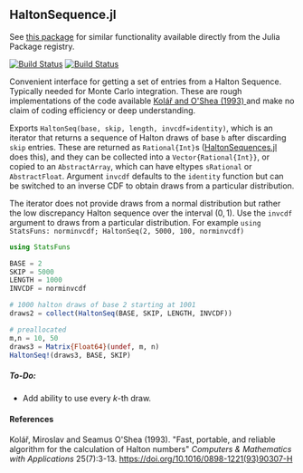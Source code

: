 ## HaltonSequence.jl

See [this package](https://github.com/tobydriscoll/HaltonSequences.jl) for similar functionality available directly from the Julia Package registry.

[![Build Status](https://travis-ci.com/npfrazier/Halton.jl.svg?branch=main)](https://travis-ci.com/npfrazier/Halton.jl)
[![Build Status](https://ci.appveyor.com/api/projects/status/github/npfrazier/Halton.jl?svg=true)](https://ci.appveyor.com/project/npfrazier/Halton-jl)

Convenient interface for getting a set of entries from a Halton Sequence. Typically needed for Monte Carlo integration. These are rough implementations of the code available [Kolář and O'Shea (1993) ](https://doi.org/10.1016/0898-1221(93)90307-H) and make no claim of coding efficiency or deep understanding.

Exports `HaltonSeq(base, skip, length, invcdf=identity)`, which is an iterator that returns a sequence of Halton draws of base `b` after discarding `skip` entries. These are returned as `Rational{Int}`s ([HaltonSequences.jl](https://github.com/tobydriscoll/HaltonSequences.jl) does this), and they can be collected into a `Vector{Rational{Int}}`, or copied to an `AbstractArray`, which can have eltypes `sRational` or `AbstractFloat`. Argument `invcdf` defaults to the `identity` function but can be switched to an inverse CDF to obtain draws from a particular distribution.

The iterator does not provide draws from a normal distribution but rather the low discrepancy Halton sequence over the interval $(0,1)$. Use the `invcdf` argument to draws from a particular distribution. For example `using StatsFuns: norminvcdf; HaltonSeq(2, 5000, 100, norminvcdf)`

```julia
using StatsFuns

BASE = 2
SKIP = 5000
LENGTH = 1000
INVCDF = norminvcdf

# 1000 halton draws of base 2 starting at 1001
draws2 = collect(HaltonSeq(BASE, SKIP, LENGTH, INVCDF))

# preallocated
m,n = 10, 50
draws3 = Matrix{Float64}(undef, m, n)
HaltonSeq!(draws3, BASE, SKIP)
```


##### To-Do:

* Add ability to use every $k$-th draw.

#### References

Kolář, Miroslav and Seamus O'Shea (1993). "Fast, portable, and reliable algorithm for the calculation of Halton numbers" *Computers \& Mathematics with Applications* 25(7):3-13. <https://doi.org/10.1016/0898-1221(93)90307-H>
